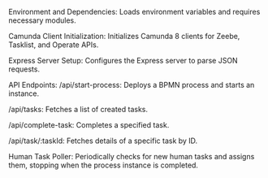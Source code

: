 Environment and Dependencies: Loads environment variables and requires necessary modules.

Camunda Client Initialization: Initializes Camunda 8 clients for Zeebe, Tasklist, and Operate APIs.

Express Server Setup: Configures the Express server to parse JSON requests.

API Endpoints:
/api/start-process: Deploys a BPMN process and starts an instance.

/api/tasks: Fetches a list of created tasks.

/api/complete-task: Completes a specified task.

/api/task/:taskId: Fetches details of a specific task by ID.

Human Task Poller: Periodically checks for new human tasks and assigns them, stopping when the process instance is completed.
